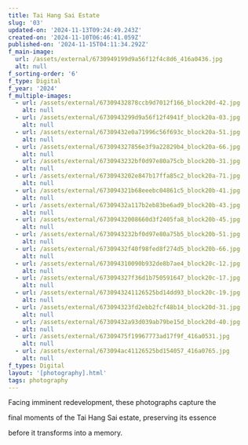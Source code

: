 ```yaml
---
title: Tai Hang Sai Estate
slug: '03'
updated-on: '2024-11-13T09:24:49.243Z'
created-on: '2024-11-10T06:46:41.059Z'
published-on: '2024-11-15T04:11:34.292Z'
f_main-image:
  url: /assets/external/6730949199d9a56f12f4c8d6_416a0436.jpg
  alt: null
f_sorting-order: '6'
f_type: Digital
f_year: '2024'
f_multiple-images:
  - url: /assets/external/67309432878ccb9d7012f166_block20d-42.jpg
    alt: null
  - url: /assets/external/6730943299d9a56f12f4941f_block20a-03.jpg
    alt: null
  - url: /assets/external/67309432e0a71996c56f693c_block20a-51.jpg
    alt: null
  - url: /assets/external/673094327856e3f9a22829b4_block20a-66.jpg
    alt: null
  - url: /assets/external/6730943232bf0d97e80a75cb_block20b-31.jpg
    alt: null
  - url: /assets/external/6730943202e847b17ffa85c2_block20a-71.jpg
    alt: null
  - url: /assets/external/673094321b68eeebc04861c5_block20b-41.jpg
    alt: null
  - url: /assets/external/67309432a117b2eb83be6ad9_block20b-43.jpg
    alt: null
  - url: /assets/external/67309432008660d3f2405fa8_block20b-45.jpg
    alt: null
  - url: /assets/external/6730943232bf0d97e80a75b5_block20b-51.jpg
    alt: null
  - url: /assets/external/67309432f40f98fed8f274d5_block20b-66.jpg
    alt: null
  - url: /assets/external/673094310090b932de8b7ae4_block20c-12.jpg
    alt: null
  - url: /assets/external/673094327f36d1b750591647_block20c-17.jpg
    alt: null
  - url: /assets/external/6730943241126525bd14dd93_block20c-19.jpg
    alt: null
  - url: /assets/external/673094323fd2ebb2fcf48b14_block20d-31.jpg
    alt: null
  - url: /assets/external/67309432a93d039ab79be15d_block20d-40.jpg
    alt: null
  - url: /assets/external/67309475f19967773ad17f9f_416a0531.jpg
    alt: null
  - url: /assets/external/673094ac41126525bd154057_416a0765.jpg
    alt: null
f_types: Digital
layout: '[photography].html'
tags: photography
---
```


Facing imminent redevelopment, these photographs capture the

final moments of the Tai Hang Sai estate, preserving its essence

before it transforms into a memory.
